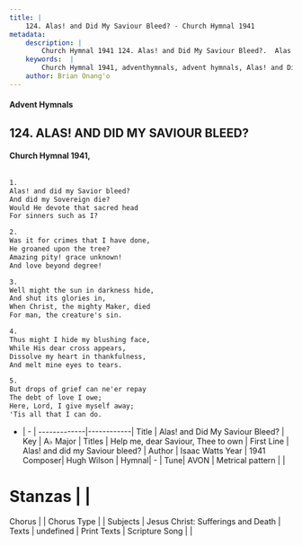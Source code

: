 ```yaml
---
title: |
    124. Alas! and Did My Saviour Bleed? - Church Hymnal 1941
metadata:
    description: |
        Church Hymnal 1941 124. Alas! and Did My Saviour Bleed?.  Alas! and did my Savior bleed?  And did my Sovereign die?  Would He devote that sacred head  For sinners such as I?  
    keywords:  |
        Church Hymnal 1941, adventhymnals, advent hymnals, Alas! and Did My Saviour Bleed?, Alas! and did my Saviour bleed?. Help me, dear Saviour, Thee to own
    author: Brian Onang'o
---
```


#### Advent Hymnals
## 124. ALAS! AND DID MY SAVIOUR BLEED?
####  Church Hymnal 1941,

```txt

1.
Alas! and did my Savior bleed? 
And did my Sovereign die? 
Would He devote that sacred head 
For sinners such as I? 

2.
Was it for crimes that I have done, 
He groaned upon the tree? 
Amazing pity! grace unknown! 
And love beyond degree! 

3.
Well might the sun in darkness hide, 
And shut its glories in, 
When Christ, the mighty Maker, died 
For man, the creature's sin. 

4.
Thus might I hide my blushing face, 
While His dear cross appears, 
Dissolve my heart in thankfulness, 
And melt mine eyes to tears. 

5.
But drops of grief can ne'er repay 
The debt of love I owe; 
Here, Lord, I give myself away; 
'Tis all that I can do.


```

- |   -  |
-------------|------------|
Title | Alas! and Did My Saviour Bleed? |
Key | A♭ Major |
Titles | Help me, dear Saviour, Thee to own |
First Line | Alas! and did my Saviour bleed? |
Author | Isaac Watts
Year | 1941
Composer| Hugh Wilson |
Hymnal|  - |
Tune| AVON |
Metrical pattern | |
# Stanzas |  |
Chorus |  |
Chorus Type |  |
Subjects | Jesus Christ: Sufferings and Death |
Texts | undefined |
Print Texts | 
Scripture Song |  |
    
